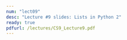 ```yaml
---
num: "lect09"
desc: "Lecture #9 slides: Lists in Python 2"
ready: true
pdfurl: /lectures/CS9_Lecture9.pdf
---
```


